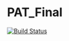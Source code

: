 # PAT_Final
[![Build Status](https://app.travis-ci.com/jahanavisanda/PAT_Final.svg?branch=main)](https://app.travis-ci.com/jahanavisanda/PAT_Final)
